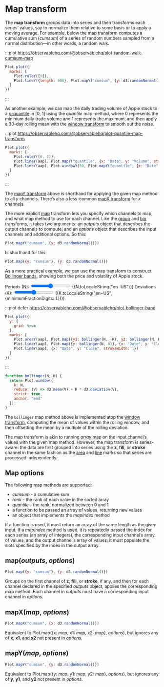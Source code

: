 <script setup>

import * as Plot from "@observablehq/plot";
import * as d3 from "d3";
import {ref} from "vue";
import aapl from "../data/aapl.ts";

const N = ref(20);
const K = ref(2);

function bollingerBandY(N, K, options) {
  return Plot.map({y1: bollinger(N, -K), y2: bollinger(N, K)}, options);
}

function bollinger(N, K) {
  return Plot.window({k: N, reduce: (Y) => d3.mean(Y) + K * d3.deviation(Y), strict: true, anchor: "end"});
}

</script>

# Map transform

The **map transform** groups data into series and then transforms each series’ values, say to normalize them relative to some basis or to apply a moving average. For example, below the map transform computes a cumulative sum (*cumsum*) of a series of random numbers sampled from a normal distribution—in other words, a random walk.

:::plot https://observablehq.com/@observablehq/plot-random-walk-cumsum-map
```js
Plot.plot({
  marks: [
    Plot.ruleY([0]),
    Plot.lineY({length: 600}, Plot.mapY("cumsum", {y: d3.randomNormal()}))
  ]
})
```
:::

As another example, we can map the daily trading volume of Apple stock to a [*p*-quantile](https://en.wikipedia.org/wiki/Quantile) in [0, 1] using the *quantile* map method, where 0 represents the minimum daily trade volume and 1 represents the maximum, and then apply a 30-day rolling mean with the [window transform](./window.md) to smooth out the noise.

:::plot https://observablehq.com/@observablehq/plot-quantile-map-transform
```js
Plot.plot({
  marks: [
    Plot.ruleY([0, 1]),
    Plot.lineY(aapl, Plot.mapY("quantile", {x: "Date", y: "Volume", strokeOpacity: 0.2})),
    Plot.lineY(aapl, Plot.windowY(30, Plot.mapY("quantile", {x: "Date", y: "Volume"})))
  ]
})
```
:::

The [mapY transform](#map-ymap-options) above is shorthand for applying the given map method to all *y* channels. There’s also a less-common [mapX transform](#mapx-map-options) for *x* channels.

The more explicit [map](#map-outputs-options) transform lets you specify which channels to map, and what map method to use for each channel. Like the [group](./group.md) and [bin](./bin.md) transforms, it takes two arguments: an *outputs* object that describes the output channels to compute, and an *options* object that describes the input channels and additional options. So this:

```js
Plot.mapY("cumsum", {y: d3.randomNormal()})
```

Is shorthand for this:

```js
Plot.map({y: "cumsum"}, {y: d3.randomNormal()})
```

As a more practical example, we can use the map transform to construct [Bollinger bands](https://en.wikipedia.org/wiki/Bollinger_Bands), showing both the price and volatility of Apple stock.

<p>
  <label class="label-input">
    <span>Periods (N):</span>
    <input type="range" v-model.number="N" min="2" max="100" step="1">
    <span style="font-variant-numeric: tabular-nums;">{{N.toLocaleString("en-US")}}</span>
  </label>
  <label class="label-input">
    <span>Deviations (K):</span>
    <input type="range" v-model.number="K" min="0" max="10" step="0.1">
    <span style="font-variant-numeric: tabular-nums;">{{K.toLocaleString("en-US", {minimumFractionDigits: 1})}}</span>
  </label>
</p>

:::plot defer https://observablehq.com/@observablehq/plot-bollinger-band
```js
Plot.plot({
  y: {
    grid: true
  },
  marks: [
    Plot.areaY(aapl, Plot.map({y1: bollinger(N, -K), y2: bollinger(N, K)}, {x: "Date", y: "Close", fillOpacity: 0.2})),
    Plot.lineY(aapl, Plot.map({y: bollinger(N, 0)}, {x: "Date", y: "Close", stroke: "blue"})),
    Plot.lineY(aapl, {x: "Date", y: "Close", strokeWidth: 1})
  ]
})
```
:::

```js
function bollinger(N, K) {
  return Plot.window({
    k: N,
    reduce: (V) => d3.mean(V) + K * d3.deviation(V),
    strict: true,
    anchor: "end"
  });
}
```

The `bollinger` map method above is implemented atop the [window transform](./window.md), computing the mean of values within the rolling window, and then offsetting the mean by a multiple of the rolling deviation.

The map transform is akin to running [*array*.map](https://developer.mozilla.org/en-US/docs/Web/JavaScript/Reference/Global_Objects/Array/map) on the input channel’s values with the given map method. However, the map transform is series-aware: the data are first grouped into series using the **z**, **fill**, or **stroke** channel in the same fashion as the [area](../marks/area.md) and [line](../marks/line.md) marks so that series are processed independently.

## Map options

The following map methods are supported:

* *cumsum* - a cumulative sum
* *rank* - the rank of each value in the sorted array
* *quantile* - the rank, normalized between 0 and 1
* a function to be passed an array of values, returning new values
* an object that implements the *mapIndex* method

If a function is used, it must return an array of the same length as the given input. If a *mapIndex* method is used, it is repeatedly passed the index for each series (an array of integers), the corresponding input channel’s array of values, and the output channel’s array of values; it must populate the slots specified by the index in the output array.

## map(*outputs*, *options*)

```js
Plot.map({y: "cumsum"}, {y: d3.randomNormal()})
```

Groups on the first channel of **z**, **fill**, or **stroke**, if any, and then for each channel declared in the specified *outputs* object, applies the corresponding map method. Each channel in *outputs* must have a corresponding input channel in *options*.

## mapX(*map*, *options*)

```js
Plot.mapX("cumsum", {x: d3.randomNormal()})
```

Equivalent to Plot.map({x: *map*, x1: *map*, x2: *map*}, *options*), but ignores any of **x**, **x1**, and **x2** not present in *options*.

## mapY(*map*, *options*)

```js
Plot.mapY("cumsum", {y: d3.randomNormal()})
```

Equivalent to Plot.map({y: *map*, y1: *map*, y2: *map*}, *options*), but ignores any of **y**, **y1**, and **y2** not present in *options*.
